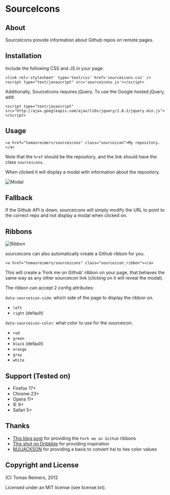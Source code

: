 # SourceIcons

## About

SourceIcons provide information about Github repos on remote pages.

## Installation

Include the following CSS and JS in your page:

    <link rel='stylesheet' type='text/css' href='sourceicons.css' />
    <script type="text/javascript" src='sourceicons.js'></script>

Additionally, SourceIcons requires jQuery. To use the Google hosted jQuery, add:

    <script type="text/javascript" src="http://ajax.googleapis.com/ajax/libs/jquery/1.8.2/jquery.min.js"></script>

## Usage

    <a href="tomasreimers/sourceicons" class="sourceicon">My repository.</a>

Note that the `href` should be the repository, and the link should have the class `sourceicons`.

When clicked it will display a modal with information about the repository.

![Modal](https://raw.github.com/tomasreimers/sourceicons/master/example.png)

## Fallback

If the Github API is down, sourceicons will simply modify the URL to point to the correct repo and not display a modal when clicked on.

## Ribbons

![Ribbon](https://s3.amazonaws.com/github/ribbons/forkme_right_darkblue_121621.png)

sourceicons can also automatically create a Github ribbon for you.

    <a href="tomasreimers/sourceicons" class="sourceicon_ribbon"></a>

This will create a 'Fork me on Github' ribbon on your page, that behaves the same way as any other sourceicon link (clicking on it will reveal the modal).

The ribbon can accept 2 config attributes:

`data-sourceicon-side`: which side of the page to display the ribbon on.

 - `left`
 - `right` (default)

`data-sourceicon-color`: what color to use for the sourceicon.

 - `red`
 - `green`
 - `black` (default) 
 - `orange`
 - `gray` 
 - `white`

## Support (Tested on)

 - Firefox 17+
 - Chrome 23+
 - Opera 11+ 
 - IE 9+
 - Safari 5+

## Thanks

 - [This blog post](https://github.com/blog/273-github-ribbons) for providing the `Fork me on Github` ribbons
 - [This shot on Dribbble](http://dribbble.com/shots/817569-12-steps) for providing inspiration
 - [MJIJACKSON](http://mjijackson.com/2008/02/rgb-to-hsl-and-rgb-to-hsv-color-model-conversion-algorithms-in-javascript) for providing a basis to convert hsl to hex color values

## Copyright and License

(C) Tomas Reimers, 2012

Licensed under an MIT license (see license.txt).